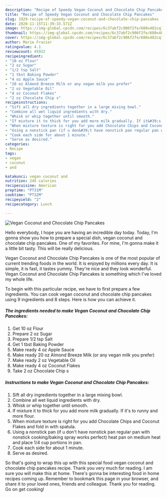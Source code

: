 ```yaml
---
description: "Recipe of Speedy Vegan Coconut and Chocolate Chip Pancakes"
title: "Recipe of Speedy Vegan Coconut and Chocolate Chip Pancakes"
slug: 1929-recipe-of-speedy-vegan-coconut-and-chocolate-chip-pancakes
date: 2020-11-15T11:39:33.571Z
image: https://img-global.cpcdn.com/recipes/6c37abf2c906f2fe/680x482cq70/vegan-coconut-and-chocolate-chip-pancakes-recipe-main-photo.jpg
thumbnail: https://img-global.cpcdn.com/recipes/6c37abf2c906f2fe/680x482cq70/vegan-coconut-and-chocolate-chip-pancakes-recipe-main-photo.jpg
cover: https://img-global.cpcdn.com/recipes/6c37abf2c906f2fe/680x482cq70/vegan-coconut-and-chocolate-chip-pancakes-recipe-main-photo.jpg
author: Marie Frazier
ratingvalue: 4.1
reviewcount: 45932
recipeingredient:
- "10 oz Flour"
- "2 oz Sugar"
- "1/2 tsp Salt"
- "1 tbst Baking Powder"
- "4 oz Apple Sauce"
- "20 oz Almond Breeze Milk or any vegan milk you prefer"
- "2 oz Vegetable Oil"
- "4 oz Coconut Flakes"
- "2 oz Chocolate Chip s"
recipeinstructions:
- "Sift all dry ingredients together in a large mixing bowl."
- "Combine all wet liquid ingredients with dry."
- "Whisk or whip together until smooth."
- "If mixture it to thick for you add more milk gradually. If it&#39;s to runny and more flour."
- "When mixture texture is right for you add Chocolate Chips and Coconut Flakes and fold in with spatula."
- "Using a nonstick pan (if u don&#39;t have nonstick pan regular pan with nonstick cooking/baking spray works perfect) heat pan on medium heat and place 1/4 cup portions in pan."
- "Cook each side for about 1 minute."
- "Serve as desired."
categories:
- Recipe
tags:
- vegan
- coconut
- and

katakunci: vegan coconut and 
nutrition: 245 calories
recipecuisine: American
preptime: "PT31M"
cooktime: "PT32M"
recipeyield: "2"
recipecategory: Lunch

---
```



![Vegan Coconut and Chocolate Chip Pancakes](https://img-global.cpcdn.com/recipes/6c37abf2c906f2fe/680x482cq70/vegan-coconut-and-chocolate-chip-pancakes-recipe-main-photo.jpg)

Hello everybody, I hope you are having an incredible day today. Today, I'm gonna show you how to prepare a special dish, vegan coconut and chocolate chip pancakes. One of my favorites. For mine, I'm gonna make it a little bit tasty. This will be really delicious.



Vegan Coconut and Chocolate Chip Pancakes is one of the most popular of current trending foods in the world. It is enjoyed by millions every day. It is simple, it is fast, it tastes yummy. They're nice and they look wonderful. Vegan Coconut and Chocolate Chip Pancakes is something which I've loved my whole life.


To begin with this particular recipe, we have to first prepare a few ingredients. You can cook vegan coconut and chocolate chip pancakes using 9 ingredients and 8 steps. Here is how you can achieve it.

<!--inarticleads1-->

##### The ingredients needed to make Vegan Coconut and Chocolate Chip Pancakes:

1. Get 10 oz Flour
1. Prepare 2 oz Sugar
1. Prepare 1/2 tsp Salt
1. Get 1 tbst Baking Powder
1. Make ready 4 oz Apple Sauce
1. Make ready 20 oz Almond Breeze Milk (or any vegan milk you prefer)
1. Make ready 2 oz Vegetable Oil
1. Make ready 4 oz Coconut Flakes
1. Take 2 oz Chocolate Chip s




<!--inarticleads2-->

##### Instructions to make Vegan Coconut and Chocolate Chip Pancakes:

1. Sift all dry ingredients together in a large mixing bowl.
1. Combine all wet liquid ingredients with dry.
1. Whisk or whip together until smooth.
1. If mixture it to thick for you add more milk gradually. If it&#39;s to runny and more flour.
1. When mixture texture is right for you add Chocolate Chips and Coconut Flakes and fold in with spatula.
1. Using a nonstick pan (if u don&#39;t have nonstick pan regular pan with nonstick cooking/baking spray works perfect) heat pan on medium heat and place 1/4 cup portions in pan.
1. Cook each side for about 1 minute.
1. Serve as desired.




So that's going to wrap this up with this special food vegan coconut and chocolate chip pancakes recipe. Thank you very much for reading. I am sure you will make this at home. There's gonna be interesting food in home recipes coming up. Remember to bookmark this page in your browser, and share it to your loved ones, friends and colleague. Thank you for reading. Go on get cooking!
